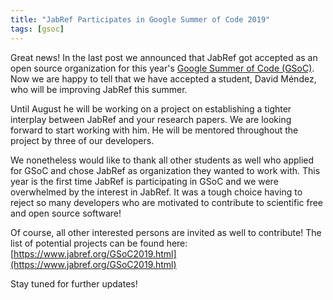 ```yaml
---
title: "JabRef Participates in Google Summer of Code 2019"
tags: [gsoc]
---
```


Great news! In the last post we announced that JabRef got accepted as an open source organization for this year's [Google Summer of Code (GSoC)](https://summerofcode.withgoogle.com/).
Now we are happy to tell that we have accepted a student, David Méndez, who will be improving JabRef this summer.

Until August he will be working on a project on establishing a tighter interplay between JabRef and your research papers.
We are looking forward to start working with him. He will be mentored throughout the project by three of our developers.

We nonetheless would like to thank all other students as well who applied for GSoC and chose JabRef as organization they wanted to work with.
This year is the first time JabRef is participating in GSoC and we were overwhelmed by the interest in JabRef.
It was a tough choice having to reject so many developers who are motivated to contribute to scientific free and open source software!

Of course, all other interested persons are invited as well to contribute! The list of potential projects can be found here: [https://www.jabref.org/GSoC2019.html](https://www.jabref.org/GSoC2019.html)

Stay tuned for further updates!
